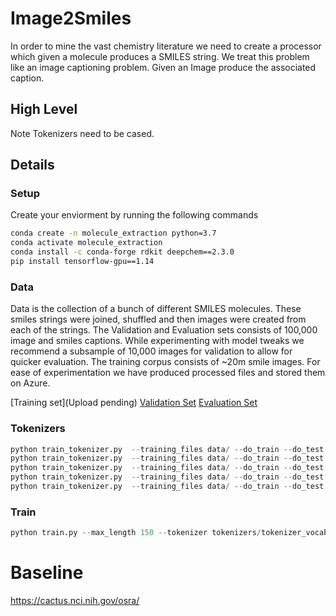 # Image2Smiles
In order to mine the vast chemistry literature we need to create a processor which given a molecule produces a SMILES string. 
We treat this problem like an image captioning problem. Given an Image produce the associated caption. 

## High Level
Note Tokenizers need to be cased. 
## Details
### Setup
Create your enviorment by running the following commands
```bash
conda create -n molecule_extraction python=3.7
conda activate molecule_extraction
conda install -c conda-forge rdkit deepchem==2.3.0
pip install tensorflow-gpu==1.14
```

### Data
Data is the collection of a bunch of different SMILES molecules. These smiles strings were joined, shuffled and then images were created from each of the strings. The Validation and Evaluation sets consists of 100,000 image and smiles captions. While experimenting with model tweaks we recommend a subsample of 10,000 images for validation to allow for quicker evaluation. The training corpus consists of ~20m smile images. For ease of experimentation we have produced processed files and stored them on Azure. 

[Training set](Upload pending)
[Validation Set](https://spacemanidol.blob.core.windows.net/blob/valitation.tar.gz)
[Evaluation Set](https://spacemanidol.blob.core.windows.net/blob/evaluation.tar.gz)



### Tokenizers
```python
python train_tokenizer.py  --training_files data/ --do_train --do_test --tokenizer_name tokenizer_vocab_20000.json --vocab_size 20000 --min_frequency 2
python train_tokenizer.py  --training_files data/ --do_train --do_test --tokenizer_name tokenizer_vocab_2000.json --vocab_size 2000 --min_frequency 2
python train_tokenizer.py  --training_files data/ --do_train --do_test --tokenizer_name tokenizer_vocab_500.json --vocab_size 500 --min_frequency 2
python train_tokenizer.py  --training_files data/ --do_train --do_test --tokenizer_name tokenizer_vocab_200.json --vocab_size 200 --min_frequency 2
python train_tokenizer.py  --training_files data/ --do_train --do_test --tokenizer_name tokenizer_vocab_100.json --vocab_size 100 --min_frequency 2
```


### Train 
```python
python train.py --max_length 150 --tokenizer tokenizers/tokenizer_vocab_200.json --data_dir data/ --epochs 10 --num_workers 8 --batch_size 32 --dropout 0.5 --embedding_dim 512 --encoder_type RESNET101 --decoder_type LSTM+Attention --decoder_dim 512 --encoder_dim 2048 --attention_dim 512 --cuda --model_path models/basevocab200/ --encoder_lr 1e-4 --decoder_lr 4e-4 --gradient_clip 5.0 --alphac 1 --print_freq 100
```



# Baseline
https://cactus.nci.nih.gov/osra/